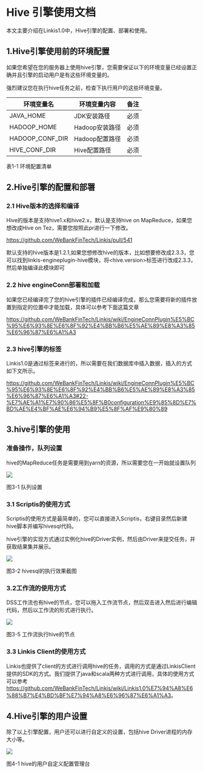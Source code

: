 # Hive 引擎使用文档

本文主要介绍在Linkis1.0中，Hive引擎的配置、部署和使用。

## 1.Hive引擎使用前的环境配置

如果您希望在您的服务器上使用hive引擎，您需要保证以下的环境变量已经设置正确并且引擎的启动用户是有这些环境变量的。

强烈建议您在执行hive任务之前，检查下执行用户的这些环境变量。

| 环境变量名      | 环境变量内容   | 备注 |
|-----------------|----------------|------|
| JAVA_HOME       | JDK安装路径    | 必须 |
| HADOOP_HOME     | Hadoop安装路径 | 必须 |
| HADOOP_CONF_DIR | Hadoop配置路径 | 必须 |
| HIVE_CONF_DIR  | Hive配置路径   | 必须 |

表1-1 环境配置清单

## 2.Hive引擎的配置和部署

### 2.1 Hive版本的选择和编译

Hive的版本是支持hive1.x和hive2.x，默认是支持hive on MapReduce，如果您想改成Hive
on Tez，需要您按照此pr进行一下修改。

<https://github.com/WeBankFinTech/Linkis/pull/541>

默认支持的hive版本是1.2.1,如果您想修改hive的版本，比如想要修改成2.3.3，您可以找到linkis-engineplugin-hive模块，将\<hive.version\>标签进行改成2.3.3，然后单独编译此模块即可

### 2.2 hive engineConn部署和加载

如果您已经编译完了您的hive引擎的插件已经编译完成，那么您需要将新的插件放置到指定的位置中才能加载，具体可以参考下面这篇文章

https://github.com/WeBankFinTech/Linkis/wiki/EngineConnPlugin%E5%BC%95%E6%93%8E%E6%8F%92%E4%BB%B6%E5%AE%89%E8%A3%85%E6%96%87%E6%A1%A3

### 2.3 hive引擎的标签

Linkis1.0是通过标签来进行的，所以需要在我们数据库中插入数据，插入的方式如下文所示。

https://github.com/WeBankFinTech/Linkis/wiki/EngineConnPlugin%E5%BC%95%E6%93%8E%E6%8F%92%E4%BB%B6%E5%AE%89%E8%A3%85%E6%96%87%E6%A1%A3#22-%E7%AE%A1%E7%90%86%E5%8F%B0configuration%E9%85%8D%E7%BD%AE%E4%BF%AE%E6%94%B9%E5%8F%AF%E9%80%89

## 3.hive引擎的使用

### 准备操作，队列设置

hive的MapReduce任务是需要用到yarn的资源，所以需要您在一开始就设置队列

![](/Images-zh/EngineUsage/queue-set.png)

图3-1 队列设置

### 3.1 Scriptis的使用方式

Scriptis的使用方式是最简单的，您可以直接进入Scriptis，右键目录然后新建hive脚本并编写hivesql代码。

hive引擎的实现方式通过实例化hive的Driver实例，然后由Driver来提交任务，并获取结果集并展示。

![](/Images-zh/EngineUsage/hive-run.png)

图3-2 hivesql的执行效果截图

### 3.2工作流的使用方式

DSS工作流也有hive的节点，您可以拖入工作流节点，然后双击进入然后进行编辑代码，然后以工作流的形式进行执行。

![](/Images-zh/EngineUsage/workflow.png)

图3-5 工作流执行hive的节点

### 3.3 Linkis Client的使用方式

Linkis也提供了client的方式进行调用hive的任务，调用的方式是通过LinkisClient提供的SDK的方式。我们提供了java和scala两种方式进行调用，具体的使用方式可以参考<https://github.com/WeBankFinTech/Linkis/wiki/Linkis1.0%E7%94%A8%E6%88%B7%E4%BD%BF%E7%94%A8%E6%96%87%E6%A1%A3>。

## 4.Hive引擎的用户设置

除了以上引擎配置，用户还可以进行自定义的设置，包括hive Driver进程的内存大小等。

![](/Images-zh/EngineUsage/hive-config.png)

图4-1 hive的用户自定义配置管理台
